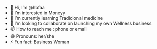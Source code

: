 - 👋 Hi, I’m @hbfaa
- 👀 I’m interested in Moneyy
- 🌱 I’m currently learning Tradicional medicine 
- 💞️ I’m looking to collaborate on launching my own Wellness business
- 📫 How to reach me : phone or email
- 😄 Pronouns: her/she
- ⚡ Fun fact: Business Woman

<!---
hbfaa/hbfaa is a ✨ special ✨ repository because its `README.md` (this file) appears on your GitHub profile.
You can click the Preview link to take a look at your changes.
--->
